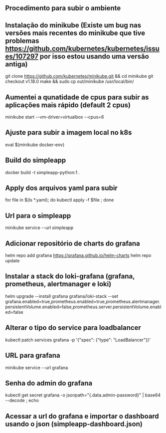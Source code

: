 ## Procedimento para subir o ambiente
## Instalação do minikube (Existe um bug nas versões mais recentes do minikube que tive problemas https://github.com/kubernetes/kubernetes/issues/107297 por isso estou usando uma versão antiga)
git clone https://github.com/kubernetes/minikube.git && cd minikube
git checkout v1.18.0
make && sudo cp out/minikube /usr/local/bin/

## Aumentei a qunatidade de cpus para subir as aplicações mais rápido (default 2 cpus)
minikube start --vm-driver=virtualbox --cpus=6

## Ajuste para subir a imagem local no k8s
eval $(minikube docker-env)

## Build do simpleapp
docker build -t simpleapp-python:1 .

## Apply dos arquivos yaml para subir
for file in $(ls *.yaml); do kubectl apply -f $file ; done

## Url para o simpleapp
minikube service --url simpleapp

## Adicionar repositório de charts do grafana
helm repo add grafana https://grafana.github.io/helm-charts
helm repo update

## Instalar a stack do loki-grafana (grafana, prometheus, alertmanager e loki)
helm upgrade --install grafana grafana/loki-stack  --set grafana.enabled=true,prometheus.enabled=true,prometheus.alertmanager.persistentVolume.enabled=false,prometheus.server.persistentVolume.enabled=false

## Alterar o tipo do service para loadbalancer
kubectl patch services grafana -p '{"spec": {"type": "LoadBalancer"}}'

## URL para grafana
minikube service --url grafana

## Senha do admin do grafana
kubectl get secret grafana -o jsonpath="{.data.admin-password}" | base64 --decode ; echo


## Acessar a url do grafana e importar o dashboard usando o json (simpleapp-dashboard.json)

